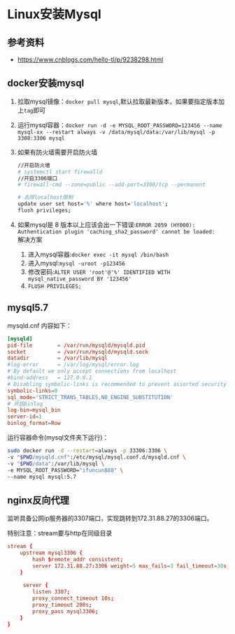 # Linux安装Mysql

## 参考资料

* https://www.cnblogs.com/hello-tl/p/9238298.html

## docker安装mysql

1. 拉取mysql镜像：`docker pull mysql`,默认拉取最新版本，如果要指定版本加上`tag`即可
1. 运行mysql容器：`docker run -d -e MYSQL_ROOT_PASSWORD=123456 --name mysql-xx --restart always -v /data/mysql/data:/var/lib/mysql -p 3308:3306 mysql`
1. 如果有防火墙需要开启防火墙

    ```bash
    //开启防火墙
    # systemctl start firewalld
    //开启3306端口
    # firewall-cmd --zone=public --add-port=3308/tcp --permanent

    # 去除localhost限制
    update user set host='%' where host='localhost';
    flush privileges;
    ```

1. 如果mysql是 8 版本以上应该会出一下错误:`ERROR 2059 (HY000): Authentication plugin 'caching_sha2_password' cannot be loaded:`  
   解决方案  
   1. 进入mysql容器:`docker exec -it mysql /bin/bash`
   1. 进入mysql:`mysql -uroot -p123456`
   1. 修改密码:`ALTER USER 'root'@'%' IDENTIFIED WITH mysql_native_password BY '123456'`
   1. `FLUSH PRIVILEGES;`

## mysql5.7

mysqld.cnf 内容如下：

```conf
[mysqld]
pid-file        = /var/run/mysqld/mysqld.pid
socket          = /var/run/mysqld/mysqld.sock
datadir         = /var/lib/mysql
#log-error      = /var/log/mysql/error.log
# By default we only accept connections from localhost
#bind-address   = 127.0.0.1
# Disabling symbolic-links is recommended to prevent assorted security risks
symbolic-links=0
sql_mode='STRICT_TRANS_TABLES,NO_ENGINE_SUBSTITUTION'
# 开启binlog
log-bin=mysql_bin
server-id=1
binlog_format=Row
```

运行容器命令(mysql文件夹下运行)：

```bash
sudo docker run -d --restart=always -p 33306:3306 \
-v "$PWD/mysqld.cnf":/etc/mysql/mysql.conf.d/mysqld.cnf \
-v "$PWD/data":/var/lib/mysql \
-e MYSQL_ROOT_PASSWORD="ifuncun888" \
--name mysql mysql:5.7
```


## nginx反向代理

监听具备公网ip服务器的3307端口，实现跳转到172.31.88.27的3306端口。

特别注意：stream要与http在同级目录  

```conf
stream {
    upstream mysql3306 {
        hash $remote_addr consistent;
        server 172.31.88.27:3306 weight=5 max_fails=3 fail_timeout=30s;
    }
	
	 server {
        listen 3307;
        proxy_connect_timeout 10s;
        proxy_timeout 200s;
        proxy_pass mysql3306;
    }
}
```
